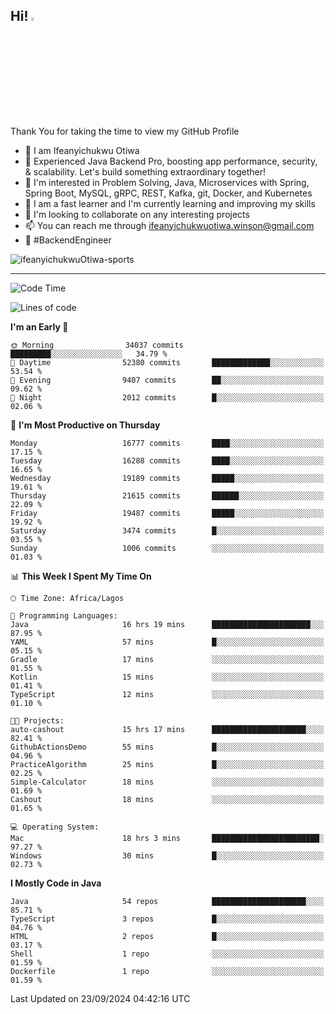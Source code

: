 <!-- BLOG-POST-LIST:START --><!-- BLOG-POST-LIST:END -->

## Hi! <img src="https://media.giphy.com/media/hvRJCLFzcasrR4ia7z/giphy.gif" width="4%"> 

Thank You for taking the time to view my GitHub Profile

- 👋 I am Ifeanyichukwu Otiwa
- 🚀 Experienced Java Backend Pro, boosting app performance, security, & scalability. Let's build something extraordinary together!
- 👀 I'm interested in Problem Solving, Java, Microservices with Spring, Spring Boot, MySQL, gRPC, REST, Kafka, git, Docker, and Kubernetes
- 🌱 I am a fast learner and I'm currently learning and improving my skills
- 💞️ I'm looking to collaborate on any interesting projects
- 📫 You can reach me through ifeanyichukwuotiwa.winson@gmail.com
- 🚀 #BackendEngineer

<p align="left" marginTop="10px"> <img src="https://komarev.com/ghpvc/?username=ifeanyichukwuOtiwa-sports&label=Profile%20views&color=0e75b6&style=for-the-badge" alt="ifeanyichukwuOtiwa-sports" /> </p>

***

<!--START_SECTION:waka-->
![Code Time](http://img.shields.io/badge/Code%20Time-2%2C913%20hrs%2015%20mins-blue)

![Lines of code](https://img.shields.io/badge/From%20Hello%20World%20I%27ve%20Written-23.9%20million%20lines%20of%20code-blue)

**I'm an Early 🐤** 

```text
🌞 Morning                34037 commits       █████████░░░░░░░░░░░░░░░░   34.79 % 
🌆 Daytime                52380 commits       █████████████░░░░░░░░░░░░   53.54 % 
🌃 Evening                9407 commits        ██░░░░░░░░░░░░░░░░░░░░░░░   09.62 % 
🌙 Night                  2012 commits        █░░░░░░░░░░░░░░░░░░░░░░░░   02.06 % 
```
📅 **I'm Most Productive on Thursday** 

```text
Monday                   16777 commits       ████░░░░░░░░░░░░░░░░░░░░░   17.15 % 
Tuesday                  16288 commits       ████░░░░░░░░░░░░░░░░░░░░░   16.65 % 
Wednesday                19189 commits       █████░░░░░░░░░░░░░░░░░░░░   19.61 % 
Thursday                 21615 commits       ██████░░░░░░░░░░░░░░░░░░░   22.09 % 
Friday                   19487 commits       █████░░░░░░░░░░░░░░░░░░░░   19.92 % 
Saturday                 3474 commits        █░░░░░░░░░░░░░░░░░░░░░░░░   03.55 % 
Sunday                   1006 commits        ░░░░░░░░░░░░░░░░░░░░░░░░░   01.03 % 
```


📊 **This Week I Spent My Time On** 

```text
🕑︎ Time Zone: Africa/Lagos

💬 Programming Languages: 
Java                     16 hrs 19 mins      ██████████████████████░░░   87.95 % 
YAML                     57 mins             █░░░░░░░░░░░░░░░░░░░░░░░░   05.15 % 
Gradle                   17 mins             ░░░░░░░░░░░░░░░░░░░░░░░░░   01.55 % 
Kotlin                   15 mins             ░░░░░░░░░░░░░░░░░░░░░░░░░   01.41 % 
TypeScript               12 mins             ░░░░░░░░░░░░░░░░░░░░░░░░░   01.10 % 

🐱‍💻 Projects: 
auto-cashout             15 hrs 17 mins      █████████████████████░░░░   82.41 % 
GithubActionsDemo        55 mins             █░░░░░░░░░░░░░░░░░░░░░░░░   04.96 % 
PracticeAlgorithm        25 mins             █░░░░░░░░░░░░░░░░░░░░░░░░   02.25 % 
Simple-Calculator        18 mins             ░░░░░░░░░░░░░░░░░░░░░░░░░   01.69 % 
Cashout                  18 mins             ░░░░░░░░░░░░░░░░░░░░░░░░░   01.65 % 

💻 Operating System: 
Mac                      18 hrs 3 mins       ████████████████████████░   97.27 % 
Windows                  30 mins             █░░░░░░░░░░░░░░░░░░░░░░░░   02.73 % 
```

**I Mostly Code in Java** 

```text
Java                     54 repos            █████████████████████░░░░   85.71 % 
TypeScript               3 repos             █░░░░░░░░░░░░░░░░░░░░░░░░   04.76 % 
HTML                     2 repos             █░░░░░░░░░░░░░░░░░░░░░░░░   03.17 % 
Shell                    1 repo              ░░░░░░░░░░░░░░░░░░░░░░░░░   01.59 % 
Dockerfile               1 repo              ░░░░░░░░░░░░░░░░░░░░░░░░░   01.59 % 
```




 Last Updated on 23/09/2024 04:42:16 UTC
<!--END_SECTION:waka-->

<!--
<p align="center">
![trophy](https://github-profile-trophy.vercel.app/?username=ifeanyichukwuOtiwa-sports&theme=onedark) (https://github.com/ryo-ma/github-profile-trophy)
</p>
-->

<!---
ifeanyi-otiwa/ifeanyi-otiwa is a ✨ special ✨ repository because its `README.md` (this file) appears on your GitHub profile.
You can click the Preview link to take a look at your changes.
--->
